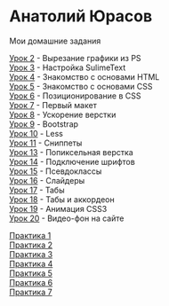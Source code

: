 
# Анатолий Юрасов
Мои домашние задания

[Урок 2](https:// "Моя готовая домашка") - Вырезание графики из PS  
[Урок 3](https:// "Моя готовая домашка") - Настройка SulimeText  
[Урок 4](https:// "Моя готовая домашка") - Знакомство с основами HTML  
[Урок 5](https:// "Моя готовая домашка") - Знакомство с основами СSS  
[Урок 6](https:// "Моя готовая домашка") - Позиционирование в CSS  
[Урок 7](https://AnatolyYurasov.github.io/First_Site/src/ "Моя готовая домашка") - Первый макет  
[Урок 8](https://AnatolyYurasov.github.io/src/ "Моя готовая домашка") - Ускорение верстки  
[Урок 9](https://AnatolyYurasov.github.io/src/ "Моя готовая домашка") - Bootstrap  
[Урок 10](https://AnatolyYurasov.github.io/src/ "Моя готовая домашка") - Less  
[Урок 11](https://gist.github.com/AnatolyYurasov/79974f3f9e837f672ab99ed3ee0d655f "Моя готовая домашка") - Сниппеты   
[Урок 13](https://AnatolyYurasov.github.io/Lesson_13/src/ "Моя готовая домашка") - Попиксельная верстка  
[Урок 14](https://AnatolyYurasov.github.io/Lesson_14/ "Моя готовая домашка") - Подключение шрифтов  
[Урок 15](https://AnatolyYurasov.github.io/Lesson_15/ "Моя готовая домашка") - Псевдоклассы  
[Урок 16](https://AnatolyYurasov.github.io/Lesson_16/ "Моя готовая домашка") - Слайдеры  
[Урок 17](https://AnatolyYurasov.github.io/Lesson_17/ "Моя готовая домашка") - Табы  
[Урок 18](https://AnatolyYurasov.github.io/Lesson_18/ "Моя готовая домашка") - Табы и аккордеон  
[Урок 19](https://AnatolyYurasov.github.io/Lesson_19/ "Моя готовая домашка") - Анимация CSS3  
[Урок 20](https://AnatolyYurasov.github.io/Lesson_20/ "Моя готовая домашка") - Видео-фон на сайте     
  
[Практика 1](https://AnatolyYurasov.github.io/Pract_1/src "Моя готовая домашка")  
[Практика 2](https://AnatolyYurasov.github.io/Pract_2/src "Моя готовая домашка")  
[Практика 3](https://AnatolyYurasov.github.io/Pract_3/src "Моя готовая домашка")  
[Практика 4](https://AnatolyYurasov.github.io/Pract_4/src "Моя готовая домашка")  
[Практика 5](https://AnatolyYurasov.github.io/Pract_5/src "Моя готовая домашка")  
[Практика 6](https://AnatolyYurasov.github.io/Pract_6/src "Моя готовая домашка")  
[Практика 7](https://AnatolyYurasov.github.io/Pract_7/src "Моя готовая домашка")  
